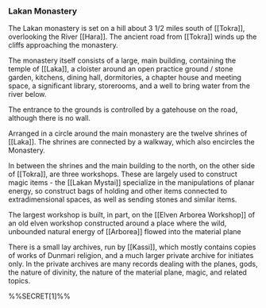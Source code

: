 ### Lakan Monastery

The Lakan monastery is set on a hill about 3 1/2 miles south of [[Tokra]], overlooking the River [[Hara]]. The ancient road from [[Tokra]] winds up the cliffs approaching the monastery.

The monastery itself consists of a large, main building, containing the temple of [[Laka]], a cloister around an open practice ground / stone garden, kitchens, dining hall, dormitories, a chapter house and meeting space, a significant library, storerooms, and a well to bring water from the river below.

The entrance to the grounds is controlled by a gatehouse on the road, although there is no wall.

Arranged in a circle around the main monastery are the twelve shrines of [[Laka]]. The shrines are connected by a walkway, which also encircles the Monastery.

In between the shrines and the main building to the north, on the other side of [[Tokra]], are three workshops. These are largely used to construct magic items - the [[Lakan Mystai]] specialize in the manipulations of planar energy, so construct bags of holding and other items connected to extradimensional spaces, as well as sending stones and similar items. 

The largest workshop is built, in part, on the [[Elven Arborea Workshop]] of an old elven workshop constructed around a place where the wild, unbounded natural energy of [[Arborea]] flowed into the material plane

There is a small lay archives, run by [[Kassi]], which mostly contains copies of works of Dunmari religion, and a much larger private archive for initiates only. In the private archives are many records dealing with the planes, gods, the nature of divinity, the nature of the material plane, magic, and related topics.

%%SECRET[1]%%




